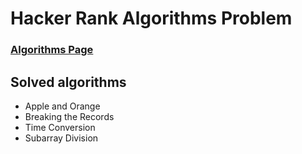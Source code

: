 # Hacker Rank Algorithms Problem

###  [Algorithms Page](https://www.hackerrank.com/domains/algorithms)

## Solved algorithms
- Apple and Orange
- Breaking the Records
- Time Conversion
- Subarray Division
